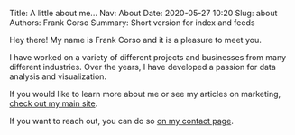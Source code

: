 Title: A little about me...
Nav: About
Date: 2020-05-27 10:20
Slug: about
Authors: Frank Corso
Summary: Short version for index and feeds

Hey there! My name is Frank Corso and it is a pleasure to meet you. 

I have worked on a variety of different projects and businesses from many different industries. Over the years, I have developed a passion for data analysis and visualization.

If you would like to learn more about me or see my articles on marketing, [check out my main site](https://frankcorso.me).

If you want to reach out, you can do so [on my contact page](https://frankcorso.me/contact/).